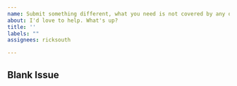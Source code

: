 ```yaml
---
name: Submit something different, what you need is not covered by any of the previous.
about: I'd love to help. What's up?
title: ''
labels: ""
assignees: ricksouth

---
```


## **Blank Issue**

